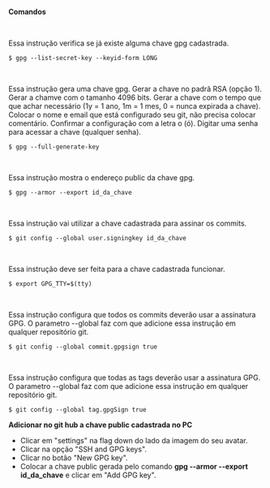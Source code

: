 **Comandos**

</br>
<p>Essa instrução verifica se já existe alguma chave gpg cadastrada.</p>
<pre>
<code>$ gpg --list-secret-key --keyid-form LONG</code>
</pre>

</br>
<p>Essa instrução gera uma chave gpg. Gerar a chave no padrã RSA (opção 1). Gerar a chamve com o tamanho 4096 bits. Gerar a chave com o tempo que que achar necessário (1y = 1 ano, 1m = 1 mes, 0 = nunca expirada a chave). Colocar o nome e email que está configurado seu git, não precisa colocar comentário. Confirmar a configuração com a letra o (ó). Digitar uma senha para acessar a chave (qualquer senha).</p>
<pre>
<code>$ gpg --full-generate-key</code>
</pre>

</br>
<p>Essa instrução mostra o endereço public da chave gpg.</p>
<pre>
<code>$ gpg --armor --export id_da_chave</code>
</pre>

</br>
<p>Essa instrução vai utilizar a chave cadastrada para assinar os commits.</p>
<pre>
<code>$ git config --global user.signingkey id_da_chave</code>
</pre>

</br>
<p>Essa instrução deve ser feita para a chave cadastrada funcionar.</p>
<pre>
<code>$ export GPG_TTY=$(tty)</code>
</pre>

</br>
<p>Essa instrução configura que todos os commits deverão usar a assinatura GPG. O parametro --global faz com que adicione essa instrução em qualquer repositório git.</p>
<pre>
<code>$ git config --global commit.gpgsign true</code>
</pre>

</br>
<p>Essa instrução configura que todas as tags deverão usar a assinatura GPG. O parametro --global faz com que adicione essa instrução em qualquer repositório git.</p>
<pre>
<code>$ git config --global tag.gpgSign true</code>
</pre>

**Adicionar no git hub a chave public cadastrada no PC**

<ul>
<li>Clicar em "settings" na flag down do lado da imagem do seu avatar.</li>
<li>Clicar na opção "SSH and GPG keys".</li>
<li>Clicar no botão "New GPG key".</li>
<li>Colocar a chave public gerada pelo comando <strong>gpg --armor --export id_da_chave</strong> e clicar em "Add GPG key".</li>
</ul>